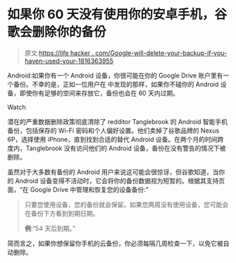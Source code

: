 # 如果你 60 天没有使用你的安卓手机，谷歌会删除你的备份

> 原文:[https://life hacker . com/Google-will-delete-your-backup-if-you-haven-used-your-1816363955](https://lifehacker.com/google-will-delete-your-backup-if-you-havent-used-your-1816363955)

Android:如果你有一个 Android 设备，你很可能在你的 Google Drive 账户里有一个备份。不幸的是，正如一位用户在 中发现的那样，如果你不碰你的 Android 设备，即使你有足够的空间来存放它，备份也会在 60 天内过期。

Watch

潜在的严重数据删除政策彻底清除了 redditor Tanglebrook 的 Android 智能手机备份，包括保存的 Wi-Fi 密码和个人偏好设置。他们卖掉了谷歌品牌的 Nexus 6P，选择使用 iPhone，直到找到合适的替代 Android 设备。在两个月的时间跨度内，Tanglebrook 没有访问他们的 Android 设备，备份在没有警告的情况下被删除。

虽然对于大多数有备份的 Android 用户来说这可能会很惊讶，但谷歌知道，当你的 Android 设备变得不活动时，它会将你的备份数据视为短暂的。根据其支持页面，“在 Google Drive 中管理和恢复您的设备备份:”

> 只要您使用设备，您的备份就会保留。如果您两周没有使用设备，您可能会在备份下方看到到期日期。
> 
> **例**:“54 天后到期。”

简而言之，如果你想保留你手机的云备份，你必须每隔几周检查一下，以免它被自动删除。